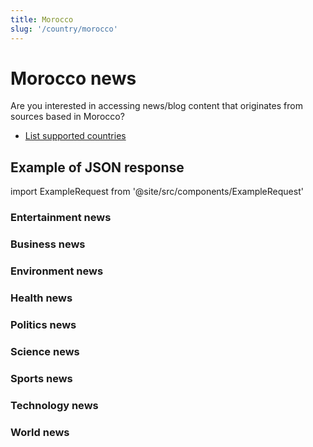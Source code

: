 ```yaml
---
title: Morocco
slug: '/country/morocco'
---
```


# Morocco news

Are you interested in accessing news/blog content that originates from sources based in Morocco?

- [List supported countries](/get-articles/countries)

## Example of JSON response

import ExampleRequest from '@site/src/components/ExampleRequest'

### Entertainment news
<ExampleRequest url="https://api.apitube.io/v1/news/articles?limit=2&category=news/Arts_and_Entertainment&country=ma"></ExampleRequest>

### Business news
<ExampleRequest url="https://api.apitube.io/v1/news/articles?limit=2&category=news/Business&country=ma"></ExampleRequest>

### Environment news
<ExampleRequest url="https://api.apitube.io/v1/news/articles?limit=2&category=news/Environment&country=ma"></ExampleRequest>

### Health news
<ExampleRequest url="https://api.apitube.io/v1/news/articles?limit=2&category=news/Health&country=ma"></ExampleRequest>

### Politics news
<ExampleRequest url="https://api.apitube.io/v1/news/articles?limit=2&category=news/Politics&country=ma"></ExampleRequest>

### Science news
<ExampleRequest url="https://api.apitube.io/v1/news/articles?limit=2&category=news/Science&country=ma"></ExampleRequest>

### Sports news
<ExampleRequest url="https://api.apitube.io/v1/news/articles?limit=2&category=news/Sports&country=ma"></ExampleRequest>

### Technology news
<ExampleRequest url="https://api.apitube.io/v1/news/articles?limit=2&category=news/Technology&country=ma"></ExampleRequest>

### World news
<ExampleRequest url="https://api.apitube.io/v1/news/articles?limit=2&category=news/World&country=ma"></ExampleRequest>
